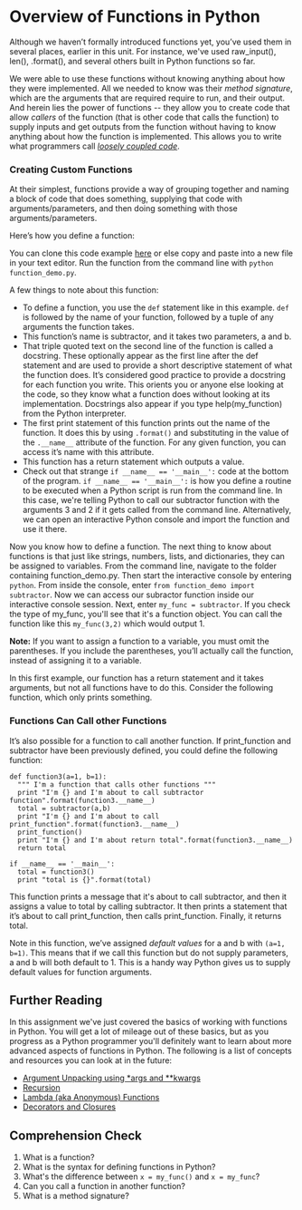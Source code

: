 [//]: <> (author: Benjamin White)
[//]: <> (type: content)
[//]: <> (time: 45)

# Overview of Functions in Python

Although we haven’t formally introduced functions yet, you’ve used them in several places, earlier in this unit. For instance, we've used raw_input(), len(), .format(), and several others built in Python functions so far. 

We were able to use these functions without knowing anything about how they were implemented. All we needed to know was their *method signature*, which are the arguments that are required require to run, and their output. And herein lies the power of functions -- they allow you to create code that allow *callers* of the function (that is other code that calls the function) to supply inputs and get outputs from the function without having to know anything about how the function is implemented. This allows you to write what programmers call [*loosely coupled code*](http://en.wikipedia.org/wiki/Loose_coupling).

### Creating Custom Functions

At their simplest, functions provide a way of grouping together and naming a block of code that does something, supplying that code with arguments/parameters, and then doing something with those arguments/parameters.

Here’s how you define a function:

<!-- 
https://gist.github.com/65249517494c65de2c1a
def subtractor(a, b): 
   """I subtract b from a and return the result"""  
   print "I'm a function. My name is {}".format(subtractor.__name__)
   print "I'm about to subtract {} and {}\n\n".format(a,b)
   return a - b  # i output a value by using the return statement


if __name__ == '__main__':
   subtractor(3, 2)

-->

You can clone this code example [here](https://gist.github.com/65249517494c65de2c1a.git) or else copy and paste into a new file in your text editor. Run the function from the command line with `python function_demo.py`. 

A few things to note about this function:

-  To define a function, you use the `def` statement like in this example. `def` is followed by the name of your function, followed by a tuple of any arguments the function takes.
-  This function’s name is subtractor, and it takes two parameters, a and b.
-  That triple quoted text on the second line of the function is called a docstring. These optionally appear as the first line after the def statement and are used to provide a short descriptive statement of what the function does. It’s considered good practice to provide a docstring for each function you write. This orients you or anyone else looking at the code, so they know what a function does without looking at its implementation. Docstrings also appear if you type help(my_function) from the Python interpreter.
-  The first print statement of this function prints out the name of the function. It does this by using `.format()` and substituting in the value of the `.__name__` attribute of the function. For any given function, you can access it’s name with this attribute.
-  This function has a return statement which outputs a value. 
-  Check out that strange `if __name__ == '__main__':` code at the bottom of the program. `if __name__ == '__main__':` is how you define a routine to be executed when a Python script is run from the command line. In this case, we're telling Python to call our subtractor function with the arguments 3 and 2 if it gets called from the command line. Alternatively, we can open an interactive Python console and import the function and use it there.

Now you know how to define a function. The next thing to know about functions is that just like strings, numbers, lists, and dictionaries, they can be assigned to variables. From the command line, navigate to the folder containing function_demo.py. Then start the interactive console by entering `python`. From inside the console, enter `from function_demo import subtractor`. Now we can access our subractor function inside our interactive console session. Next, enter `my_func = subtractor`. If you check the type of my_func, you'll see that it's a function object. You can call the function like this `my_func(3,2)` which would output 1. 

**Note:** If you want to assign a function to a variable, you must omit the parentheses. If you include the parentheses, you’ll actually call the function, instead of assigning it to a variable. 

In this first example, our function has a return statement and it takes arguments, but not all functions have to do this. Consider the following function, which only prints something.

<!--  
def print_function():
   """ I'm also a function, but I don't take any parameters"""
   print "I'm {}, and I'm printing now".format(print_function.__name__) 
if __name__ == '__main__':
   print_function()
-->

### Functions Can Call other Functions

It’s also possible for a function to call another function. If print_function and subtractor have been previously defined, you could define the following function:

    def function3(a=1, b=1): 
      """ I'm a function that calls other functions """
      print "I'm {} and I'm about to call subtractor function".format(function3.__name__)
      total = subtractor(a,b)
      print "I'm {} and I'm about to call print_function".format(function3.__name__)
      print_function()
      print "I'm {} and I'm about return total".format(function3.__name__)
      return total
      
    if __name__ == '__main__':
      total = function3()
      print "total is {}".format(total)


This function prints a message that it's about to call subtractor, and then it assigns a value to total by calling subtractor. It then prints a statement that it’s about to call print_function, then calls print_function. Finally, it returns total. 

Note in this function, we’ve assigned *default values* for a and b with `(a=1, b=1)`. This means that if we call this function but do not supply parameters, a and b will both default to 1. This is a handy way Python gives us to supply default values for function arguments.

## Further Reading

In this assignment we've just covered the basics of working with functions in Python. You will get a lot of mileage out of these basics, but as you progress as a Python programmer you'll definitely want to learn about more advanced aspects of functions in Python. The following is a list of concepts and resources you can look at in the future:

-  [Argument Unpacking using *args and **kwargs](https://docs.python.org/2/tutorial/controlflow.html#arbitrary-argument-lists)
-  [Recursion](https://www.khanacademy.org/science/computer-science/v/recursive-fibonacci-example)
-  [Lambda (aka Anonymous) Functions](http://pythonconquerstheuniverse.wordpress.com/2011/08/29/lambda_tutorial/)
-  [Decorators and Closures](http://simeonfranklin.com/blog/2012/jul/1/python-decorators-in-12-steps/)

## Comprehension Check

1. What is a function?
2. What is the syntax for defining functions in Python?
3. What's the difference between `x = my_func()` and `x = my_func`?
4. Can you call a function in another function?
5. What is a method signature?


